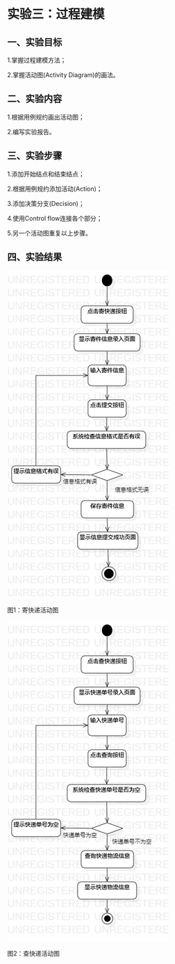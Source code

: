 # 实验三：过程建模



## 一、实验目标

1.掌握过程建模方法；

2.掌握活动图(Activity Diagram)的画法。



## 二、实验内容

1.根据用例规约画出活动图；

2.编写实验报告。



##  三、实验步骤

1.添加开始结点和结束结点；

2.根据用例规约添加活动(Action)；

3.添加决策分支(Decision)；

4.使用Control flow连接各个部分；

5.另一个活动图重复以上步骤。



## 四、实验结果

![活动图](./寄快递活动图.jpg)

图1：寄快递活动图

![活动图](./查快递活动图.jpg)

图2：查快递活动图





